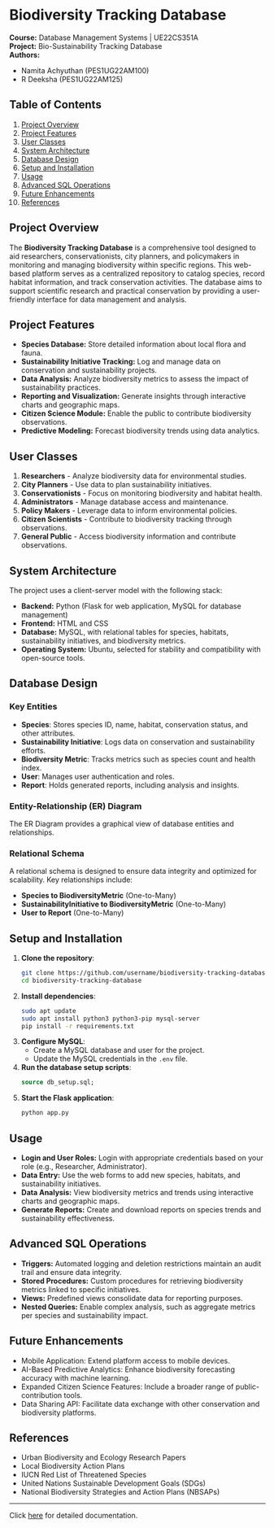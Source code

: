 # Biodiversity Tracking Database

**Course:** Database Management Systems | UE22CS351A  
**Project:** Bio-Sustainability Tracking Database  
**Authors:**  
- Namita Achyuthan (PES1UG22AM100)  
- R Deeksha (PES1UG22AM125)  

## Table of Contents
1. [Project Overview](#project-overview)
2. [Project Features](#project-features)
3. [User Classes](#user-classes)
4. [System Architecture](#system-architecture)
5. [Database Design](#database-design)
6. [Setup and Installation](#setup-and-installation)
7. [Usage](#usage)
8. [Advanced SQL Operations](#advanced-sql-operations)
9. [Future Enhancements](#future-enhancements)
10. [References](#references)

## Project Overview
The **Biodiversity Tracking Database** is a comprehensive tool designed to aid researchers, conservationists, city planners, and policymakers in monitoring and managing biodiversity within specific regions. This web-based platform serves as a centralized repository to catalog species, record habitat information, and track conservation activities. The database aims to support scientific research and practical conservation by providing a user-friendly interface for data management and analysis.

## Project Features
- **Species Database:** Store detailed information about local flora and fauna.
- **Sustainability Initiative Tracking:** Log and manage data on conservation and sustainability projects.
- **Data Analysis:** Analyze biodiversity metrics to assess the impact of sustainability practices.
- **Reporting and Visualization:** Generate insights through interactive charts and geographic maps.
- **Citizen Science Module:** Enable the public to contribute biodiversity observations.
- **Predictive Modeling:** Forecast biodiversity trends using data analytics.

## User Classes
1. **Researchers** - Analyze biodiversity data for environmental studies.
2. **City Planners** - Use data to plan sustainability initiatives.
3. **Conservationists** - Focus on monitoring biodiversity and habitat health.
4. **Administrators** - Manage database access and maintenance.
5. **Policy Makers** - Leverage data to inform environmental policies.
6. **Citizen Scientists** - Contribute to biodiversity tracking through observations.
7. **General Public** - Access biodiversity information and contribute observations.

## System Architecture
The project uses a client-server model with the following stack:
- **Backend:** Python (Flask for web application, MySQL for database management)
- **Frontend:** HTML and CSS
- **Database:** MySQL, with relational tables for species, habitats, sustainability initiatives, and biodiversity metrics.
- **Operating System:** Ubuntu, selected for stability and compatibility with open-source tools.

## Database Design
### Key Entities
- **Species**: Stores species ID, name, habitat, conservation status, and other attributes.
- **Sustainability Initiative**: Logs data on conservation and sustainability efforts.
- **Biodiversity Metric**: Tracks metrics such as species count and health index.
- **User**: Manages user authentication and roles.
- **Report**: Holds generated reports, including analysis and insights.

### Entity-Relationship (ER) Diagram
The ER Diagram provides a graphical view of database entities and relationships.

### Relational Schema
A relational schema is designed to ensure data integrity and optimized for scalability. Key relationships include:
- **Species to BiodiversityMetric** (One-to-Many)
- **SustainabilityInitiative to BiodiversityMetric** (One-to-Many)
- **User to Report** (One-to-Many)

## Setup and Installation
1. **Clone the repository**:
   ```bash
   git clone https://github.com/username/biodiversity-tracking-database.git
   cd biodiversity-tracking-database
   ```
2. **Install dependencies**:
   ```bash
   sudo apt update
   sudo apt install python3 python3-pip mysql-server
   pip install -r requirements.txt
   ```
3. **Configure MySQL**:
   - Create a MySQL database and user for the project.
   - Update the MySQL credentials in the `.env` file.
4. **Run the database setup scripts**:
   ```sql
   source db_setup.sql;
   ```
5. **Start the Flask application**:
   ```bash
   python app.py
   ```

## Usage
- **Login and User Roles:** Login with appropriate credentials based on your role (e.g., Researcher, Administrator).
- **Data Entry:** Use the web forms to add new species, habitats, and sustainability initiatives.
- **Data Analysis:** View biodiversity metrics and trends using interactive charts and geographic maps.
- **Generate Reports:** Create and download reports on species trends and sustainability effectiveness.

## Advanced SQL Operations
- **Triggers:** Automated logging and deletion restrictions maintain an audit trail and ensure data integrity.
- **Stored Procedures:** Custom procedures for retrieving biodiversity metrics linked to specific initiatives.
- **Views:** Predefined views consolidate data for reporting purposes.
- **Nested Queries:** Enable complex analysis, such as aggregate metrics per species and sustainability impact.

## Future Enhancements
- Mobile Application: Extend platform access to mobile devices.
- AI-Based Predictive Analytics: Enhance biodiversity forecasting accuracy with machine learning.
- Expanded Citizen Science Features: Include a broader range of public-contribution tools.
- Data Sharing API: Facilitate data exchange with other conservation and biodiversity platforms.

## References
- Urban Biodiversity and Ecology Research Papers
- Local Biodiversity Action Plans
- IUCN Red List of Threatened Species
- United Nations Sustainable Development Goals (SDGs)
- National Biodiversity Strategies and Action Plans (NBSAPs)

---

Click [here](https://docs.google.com/document/d/1bxOocprEIP_PsWxsjWLQORB96a-NuR8QaiQE6EbM7Q4/edit?usp=sharing) for detailed documentation.
